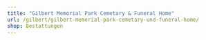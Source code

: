 ```yaml
---
title: "Gilbert Memorial Park Cemetary & Funeral Home"
url: /gilbert/gilbert-memorial-park-cemetary-und-funeral-home/
shop: Bestattungen
---
```

